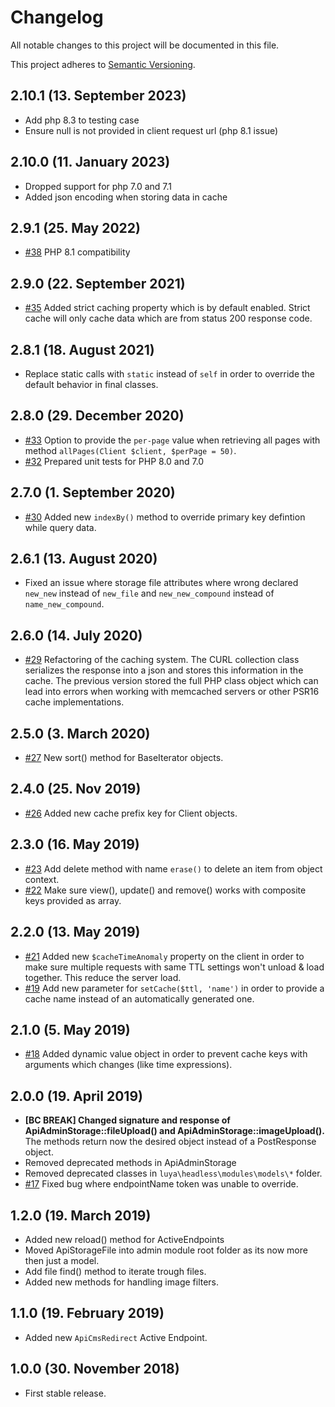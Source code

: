 # Changelog

All notable changes to this project will be documented in this file.

This project adheres to [Semantic Versioning](https://semver.org/).

## 2.10.1 (13. September 2023)

+ Add php 8.3 to testing case
+ Ensure null is not provided in client request url (php 8.1 issue)

## 2.10.0 (11. January 2023)

+ Dropped support for php 7.0 and 7.1
+ Added json encoding when storing data in cache

## 2.9.1 (25. May 2022)

+ [#38](https://github.com/luyadev/luya-headless/pull/38) PHP 8.1 compatibility

## 2.9.0 (22. September 2021)

+ [#35](https://github.com/luyadev/luya-headless/pull/35) Added strict caching property which is by default enabled. Strict cache will only cache data which are from status 200 response code.

## 2.8.1 (18. August 2021)

+ Replace static calls with `static` instead of `self` in order to override the default behavior in final classes.

## 2.8.0 (29. December 2020)

+ [#33](https://github.com/luyadev/luya-headless/pull/33) Option to provide the `per-page` value when retrieving all pages with method `allPages(Client $client, $perPage = 50)`.
+ [#32](https://github.com/luyadev/luya-headless/pull/32) Prepared unit tests for PHP 8.0 and 7.0

## 2.7.0 (1. September 2020)

+ [#30](https://github.com/luyadev/luya-headless/pull/30) Added new `indexBy()` method to override primary key defintion while query data.

## 2.6.1 (13. August 2020)

+ Fixed an issue where storage file attributes where wrong declared `new_new` instead of `new_file` and `new_new_compound` instead of `name_new_compound`.

## 2.6.0 (14. July 2020)

+ [#29](https://github.com/luyadev/luya-headless/pull/29) Refactoring of the caching system. The CURL collection class serializes the response into a json and stores this information in the cache. The previous version stored the full PHP class object which can lead into errors when working with memcached servers or other PSR16 cache implementations.

## 2.5.0 (3. March 2020)

+ [#27](https://github.com/luyadev/luya-headless/issues/27) New sort() method for BaseIterator objects.

## 2.4.0 (25. Nov 2019)

+ [#26](https://github.com/luyadev/luya-headless/pull/26) Added new cache prefix key for Client objects.

## 2.3.0 (16. May 2019)

+ [#23](https://github.com/luyadev/luya-headless/issues/23) Add delete method with name `erase()` to delete an item from object context.
+ [#22](https://github.com/luyadev/luya-headless/issues/22) Make sure view(), update() and remove() works with composite keys provided as array.

## 2.2.0 (13. May 2019)

+ [#21](https://github.com/luyadev/luya-headless/issues/21) Added new `$cacheTimeAnomaly` property on the client in order to make sure multiple requests with same TTL settings won't unload & load together. This reduce the server load.
+ [#19](https://github.com/luyadev/luya-headless/issues/19) Add new parameter for `setCache($ttl, 'name')` in order to provide a cache name instead of an automatically generated one.

## 2.1.0 (5. May 2019)

+ [#18](https://github.com/luyadev/luya-headless/issues/18) Added dynamic value object in order to prevent cache keys with arguments which changes (like time expressions).

## 2.0.0 (19. April 2019)

+ **[BC BREAK] Changed signature and response of ApiAdminStorage::fileUpload() and ApiAdminStorage::imageUpload().** The methods return now the desired object instead of a PostResponse object.
+ Removed deprecated methods in ApiAdminStorage
+ Removed deprecated classes in `luya\headless\modules\models\*` folder.
+ [#17](https://github.com/luyadev/luya-headless/issues/17) Fixed bug where endpointName token was unable to override.

## 1.2.0 (19. March 2019)

+ Added new reload() method for ActiveEndpoints
+ Moved ApiStorageFile into admin module root folder as its now more then just a model.
+ Add file find() method to iterate trough files.
+ Added new methods for handling image filters.

## 1.1.0 (19. February 2019)

+ Added new `ApiCmsRedirect` Active Endpoint.

## 1.0.0 (30. November 2018)

+ First stable release.

